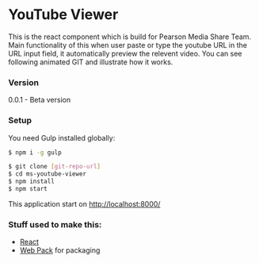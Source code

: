 # YouTube Viewer

This is the react component which is build for Pearson Media Share Team. Main functionality of this when user paste or type the youtube URL in the URL input field, it automatically preview the relevent video. You can see following animated GIT and illustrate how it works.

### Version

0.0.1 - Beta version

### Setup

You need Gulp installed globally:

```sh
$ npm i -g gulp
```

```sh
$ git clone [git-repo-url]
$ cd ms-youtube-viewer
$ npm install
$ npm start
```

This application start on [http://localhost:8000/](http://localhost:8000/)


### Stuff used to make this:

 * [React](https://facebook.github.io/react/)
 * [Web Pack](https://webpack.github.io/) for packaging
